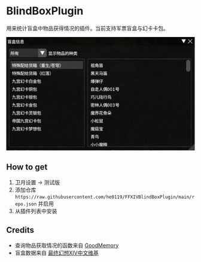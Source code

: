 # BlindBoxPlugin

用来统计盲盒中物品获得情况的插件。当前支持军票盲盒与幻卡卡包。

![image1.png](./images/image1.png)

## How to get

1. 卫月设置 -> 测试版
2. 添加仓库 `https://raw.githubusercontent.com/he0119/FFXIVBlindBoxPlugin/main/repo.json` 并启用
3. 从插件列表中安装

## Credits

- 查询物品获取情况的函数来自 [GoodMemory](https://github.com/VergilGao/GoodMemoryCN)
- 盲盒数据来自 [最终幻想XIV中文维基](https://ff14.huijiwiki.com/wiki/%E9%A6%96%E9%A1%B5)
